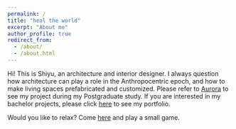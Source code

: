 ```yaml
---
permalink: /
title: "heal the world"
excerpt: "About me"
author_profile: true
redirect_from: 
  - /about/
  - /about.html
---
```



Hi! This is Shiyu, an architecture and interior designer. I always question how architecture can play a role in the Anthropocentric epoch, and how to make living spaces prefabricated and customized. Please refer to [Aurora](https://bpro2023.bartlettarchucl.com/rc5-product-architecture/aurora) to see my project during my Postgraduate study. If you are interested in my bachelor projects, please click [here](https://issuu.com/2544327750/docs/1216) to see my portfolio. 

Would you like to relax? Come [here](https://liushiyu-julia.github.io/sessionB/) and play a small game.
